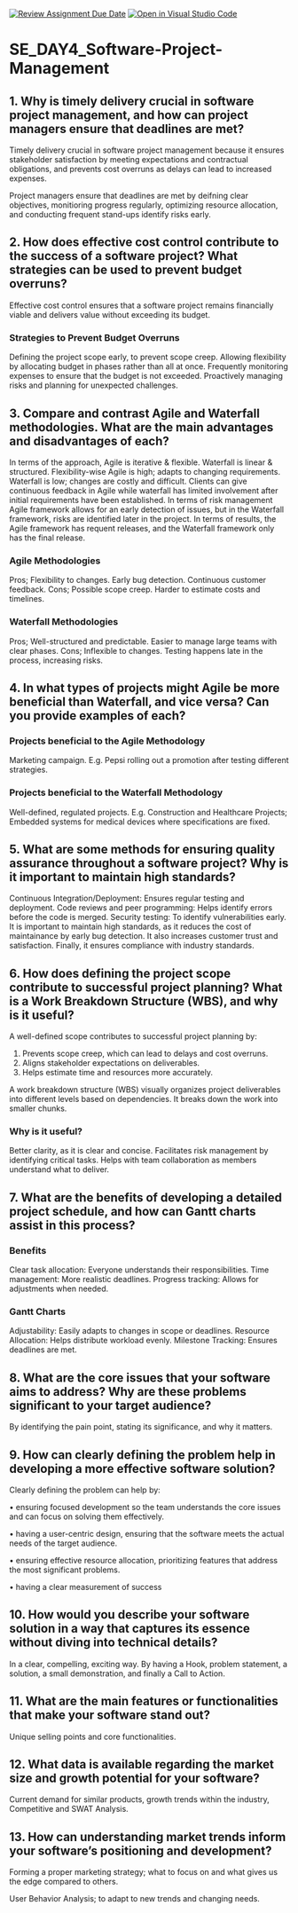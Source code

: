 [![Review Assignment Due Date](https://classroom.github.com/assets/deadline-readme-button-22041afd0340ce965d47ae6ef1cefeee28c7c493a6346c4f15d667ab976d596c.svg)](https://classroom.github.com/a/9pw6JKcu)
[![Open in Visual Studio Code](https://classroom.github.com/assets/open-in-vscode-2e0aaae1b6195c2367325f4f02e2d04e9abb55f0b24a779b69b11b9e10269abc.svg)](https://classroom.github.com/online_ide?assignment_repo_id=18939228&assignment_repo_type=AssignmentRepo)
# SE_DAY4_Software-Project-Management
## 1. Why is timely delivery crucial in software project management, and how can project managers ensure that deadlines are met?

Timely delivery crucial in software project management because it ensures stakeholder satisfaction by meeting expectations and contractual obligations, and prevents cost overruns as delays can lead to increased expenses.

Project managers ensure that deadlines are met by deifning clear objectives, monitioring progress regularly, optimizing resource allocation, and  conducting frequent stand-ups identify risks early.


## 2. How does effective cost control contribute to the success of a software project? What strategies can be used to prevent budget overruns?

Effective cost control ensures that a software project remains financially viable and delivers value without exceeding its budget.

### Strategies to Prevent Budget Overruns
Defining the project scope early, to prevent scope creep.
Allowing flexibility by allocating budget in phases rather than all at once.
Frequently monitoring expenses to ensure that the budget is not exceeded.
Proactively managing risks and planning for unexpected challenges.


## 3. Compare and contrast Agile and Waterfall methodologies. What are the main advantages and disadvantages of each?

In terms of the approach, Agile is iterative & flexible. Waterfall is linear & structured.
Flexibility-wise Agile is high; adapts to changing requirements. Waterfall is low; changes are costly and difficult.
Clients can give continuous feedback in Agile while waterfall has limited involvement after initial requirements have been established.
In terms of risk management	Agile framework allows for an early detection of issues, but in the Waterfall framework, risks are identified later in the project.
In terms of results, the Agile framework has requent releases, and the Waterfall framework only has the final release.

### Agile Methodologies
Pros; Flexibility to changes. Early bug detection. Continuous customer feedback.
Cons; Possible scope creep. Harder to estimate costs and timelines.
### Waterfall Methodologies
Pros; Well-structured and predictable. Easier to manage large teams with clear phases.
Cons; Inflexible to changes. Testing happens late in the process, increasing risks.

## 4. In what types of projects might Agile be more beneficial than Waterfall, and vice versa? Can you provide examples of each?

### Projects beneficial to the Agile Methodology
Marketing campaign. E.g. Pepsi rolling out a promotion after testing different strategies.
### Projects beneficial to the Waterfall Methodology
Well-defined, regulated projects. E.g. Construction and Healthcare Projects; Embedded systems for medical devices where specifications are fixed. 

## 5. What are some methods for ensuring quality assurance throughout a software project? Why is it important to maintain high standards?

Continuous Integration/Deployment: Ensures regular testing and deployment.
Code reviews and peer programming: Helps identify errors before the code is merged.
Security testing: To identify vulnerabilities early.
It is important to maintain high standards, as it reduces the cost of maintainance by early bug detection. It also increases customer trust and satisfaction. Finally, it ensures compliance with industry standards.

## 6. How does defining the project scope contribute to successful project planning? What is a Work Breakdown Structure (WBS), and why is it useful?

A well-defined scope contributes to successful project planning by:
1. Prevents scope creep, which can lead to delays and cost overruns.
2. Aligns stakeholder expectations on deliverables.
3. Helps estimate time and resources more accurately.

A work breakdown structure (WBS) visually organizes project deliverables into different levels based on dependencies. It breaks down the work into smaller chunks.

### Why is it useful?
Better clarity, as it is clear and concise.
Facilitates risk management by identifying critical tasks.
Helps with team collaboration as members understand what to deliver.


## 7. What are the benefits of developing a detailed project schedule, and how can Gantt charts assist in this process?

### Benefits
Clear task allocation: Everyone understands their responsibilities.
Time management: More realistic deadlines.
Progress tracking: Allows for adjustments when needed.

### Gantt Charts
Adjustability: Easily adapts to changes in scope or deadlines.
Resource Allocation: Helps distribute workload evenly.
Milestone Tracking: Ensures deadlines are met.


## 8. What are the core issues that your software aims to address? Why are these problems significant to your target audience?

By identifying the pain point, stating its significance, and why it matters.


## 9. How can clearly defining the problem help in developing a more effective software solution?

Clearly defining the problem can help by:

• ensuring focused development so the team understands the core issues and can focus on solving them effectively.

• having a user-centric design, ensuring that the software meets the actual needs of the target audience.

• ensuring effective resource allocation, prioritizing features that address the most significant problems.

• having a clear measurement of success


## 10. How would you describe your software solution in a way that captures its essence without diving into technical details?

In a clear, compelling, exciting way.
By having a Hook, problem statement, a solution, a small demonstration, and finally a Call to Action.

## 11. What are the main features or functionalities that make your software stand out?

Unique selling points and core functionalities.


## 12. What data is available regarding the market size and growth potential for your software?

Current demand for similar products, growth trends within the industry, Competitive and SWAT Analysis.


## 13. How can understanding market trends inform your software’s positioning and development?

Forming a proper marketing strategy; what to focus on and what gives us the edge compared to others.

User Behavior Analysis; to adapt to new trends and changing needs.